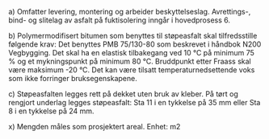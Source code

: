 a) Omfatter levering, montering og arbeider beskyttelseslag. Avrettings-, bind- og slitelag av asfalt på fuktisolering inngår i hovedprosess 6.

b) Polymermodifisert bitumen som benyttes til støpeasfalt skal tilfredsstille følgende krav:
Det benyttes PMB 75/130-80 som beskrevet i håndbok N200 Vegbygging. Det skal ha en elastisk tilbakegang ved 10 °C på minimum 75 % og et mykningspunkt på minimum 80 °C. Bruddpunkt etter Fraass skal være maksimum -20 °C. Det kan være tilsatt temperaturnedsettende voks som ikke forringer bruksegenskapene.

c) Støpeasfalten legges rett på dekket uten bruk av kleber. På tørt og rengjort underlag legges støpeasfalt: Sta 11 i en tykkelse på 35 mm eller Sta 8 i en tykkelse på 24 mm.

x) Mengden måles som prosjektert areal. Enhet: m2


